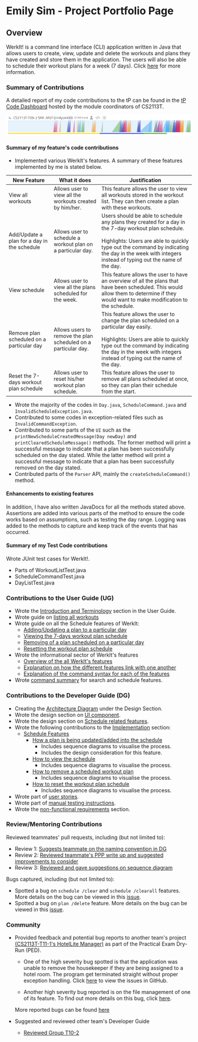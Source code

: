 # Emily Sim - Project Portfolio Page

## Overview
WerkIt! is a command line interface (CLI) application written in Java that allows users to create, view, update and 
delete the workouts and plans they have created and store them in the application. 
The users will also be able to schedule their workout plans for a week (7 days). Click 
[here](https://github.com/AY2122S2-CS2113T-T09-2/tp) for more information.

### Summary of Contributions

A detailed report of my code contributions to the tP can be found in the 
[tP Code Dashboard](https://nus-cs2113-ay2122s2.github.io/tp-dashboard/?search=emilysim00&breakdown=true)
hosted by the module coordinators of CS2113T.

![tP Code Dashboard](../images/ppp/emilysim00/tPCodeDashboard.png)

#### Summary of my feature's code contributions 
* Implemented various WerkIt's features. A summary of these features implemented by me is stated below. 

| New Feature                                 | What it does                                                   | Justification                                                                                                                                                                                                                                                        |
|---------------------------------------------|----------------------------------------------------------------|----------------------------------------------------------------------------------------------------------------------------------------------------------------------------------------------------------------------------------------------------------------------|
| View all workouts                           | Allows user to view all the workouts created by him/her.       | This feature allows the user to view all workouts stored in the workout list. They can then create a plan with these workouts.                                                                                                                                       |
| Add/Update a plan for a day in the schedule | Allows user to schedule a workout plan on a particular day.    | Users should be able to schedule any plans they created for a day in the 7-day workout plan schedule. <br><br> Highlights: Users are able to quickly type out the command by indicating the day in the week with integers instead of typing out the name of the day. |
| View schedule                               | Allows user to view all the plans scheduled for the week.      | This feature allows the user to have an overview of all the plans that have been scheduled. This would allow them to determine if they would want to make modification to the schedule.                                                                              |
| Remove plan scheduled on a particular day   | Allows users to remove the plan scheduled on a particular day. | This feature allows the user to change the plan scheduled on a particular day easily. <br><br> Highlights: Users are able to quickly type out the command by indicating the day in the week with integers instead of typing out the name of the day.                 |
| Reset the 7-days workout plan schedule      | Allows user to reset his/her workout plan schedule.            | This feature allows the user to remove all plans scheduled at once, so they can plan their schedule from the start.                                                                                                                                                  |

* Wrote the majority of the codes in `Day.java`, `ScheduleCommand.java` and `InvalidScheduleException.java`.
* Contributed to some codes in exception-related files such as `InvalidCommandException`. 
* Contributed to some parts of the `UI` such as the `printNewScheduleCreatedMessage(Day newDay)` and 
`printClearedScheduleMessage()` methods. The former method will print a successful message to indicate 
that a plan has been successfully scheduled on the day stated. While the latter method will print a successful message to indicate
that a plan has been successfully removed on the day stated. 
* Contributed parts of the `Parser` API, mainly the `createScheduleCommand()` method.

#### Enhancements to existing features
In addition, I have also written JavaDocs for all the methods stated above. Assertions are added into various
parts of the method to ensure the code works based on assumptions, such as testing the day range. Logging was added to 
the methods to capture and keep track of the events that has occurred. 

#### Summary of my Test Code contributions
Wrote JUnit test cases for WerkIt!.
* Parts of WorkoutListTest.java
* ScheduleCommandTest.java
* DayListTest.java

### Contributions to the User Guide (UG)
* Wrote the [Introduction and Terminology](../UserGuide.md) section in the User Guide.
* Wrote guide on [listing all workouts](../UserGuide.md#show-all-workouts-workout-list)
* Wrote guide on all the Schedule features of WerkIt:
  * [Adding/Updating a plan to a particular day](../UserGuide.md#update-schedule-schedule-update)
  * [Viewing the 7-days workout plan schedule](../UserGuide.md#view-schedule-schedule-list)
  * [Removing of a plan scheduled on a particular day](../UserGuide.md#clear-schedule-for-a-day-schedule-clear)
  * [Resetting the workout plan schedule](../UserGuide.md#clear-schedule-for-the-week-schedule-clearall)
* Wrote the informational sector of WerkIt's features
  * [Overview of the all WerkIt's features](../UserGuide.md#features)
  * [Explanation on how the different features link with one another](../UserGuide.md#features)
  * [Explanation of the command syntax for each of the features](../UserGuide.md#finding-your-way-around-the-application)
* Wrote [command summary](../UserGuide.md#command-summary) for search and schedule features.

### Contributions to the Developer Guide (DG)
* Creating the [Architecture Diagram](../DeveloperGuide.md#architecture-diagram) under the Design Section.
* Wrote the design section on [UI component](../DeveloperGuide.md#ui-component).
* Wrote the design section on [Schedule related features](../DeveloperGuide.md#schedule-related-features).
* Wrote the following contributions to the [Implementation](../DeveloperGuide.md#implementation) section:
  * [Schedule Features](../DeveloperGuide.md#schedule)
    * [How a plan is being updated/added into the schedule](../DeveloperGuide.md#update-schedule)
      * Includes sequence diagrams to visualise the process.
      * Includes the design consideration for this feature. 
    * [How to view the schedule](../DeveloperGuide.md#view-schedule)
      * Includes sequence diagrams to visualise the process.
    * [How to remove a scheduled workout plan](../DeveloperGuide.md#clear-schedule-for-a-day)
      * Includes sequence diagrams to visualise the process.
    * [How to reset the workout plan schedule](../DeveloperGuide.md#clear-schedule-for-the-week)
      * Includes sequence diagrams to visualise the process.
* Wrote part of [user stories](../DeveloperGuide.md#user-stories).
* Wrote part of [manual testing instructions](../DeveloperGuide.md#test-on-schedule-features).
* Wrote the [non-functional requirements](../DeveloperGuide.md#non-functional-requirements) section.

### Review/Mentoring Contributions
Reviewed teammates' pull requests, including (but not limited to):
* Review 1: [Suggests teammate on the naming convention in DG](https://github.com/AY2122S2-CS2113T-T09-2/tp/pull/240)
* Review 2: [Reviewed teammate's PPP write up and suggested improvements to consider](https://github.com/AY2122S2-CS2113T-T09-2/tp/pull/239)
* Review 3: [Reviewed and gave suggestions on sequence diagram](https://github.com/AY2122S2-CS2113T-T09-2/tp/pull/220)

Bugs captured, including (but not limited to):
* Spotted a bug on `schedule /clear` and `schedule /clearall` features. 
More details on the bug can be viewed in this [issue](https://github.com/AY2122S2-CS2113T-T09-2/tp/issues/165).
* Spotted a bug on `plan /delete` feature. 
More details on the bug can be viewed in this [issue](https://github.com/AY2122S2-CS2113T-T09-2/tp/issues/170).

### Community
* Provided feedback and potential bug reports to another team's project 
[(CS2113T-T11-1's HotelLite Manager)](https://ay2122s2-cs2113-t11-1.github.io/tp/UserGuide.html) 
as part of the Practical Exam Dry-Run (PED). 
  * One of the high severity bug spotted is that the application was unable to remove the housekeeper if 
  they are being assigned to a hotel room. The program get terminated
  straight without proper exception handling. 
  Click [here](https://github.com/emilysim00/ped/issues/8) to view the issues in GitHub.

  * Another high severity bug reported is on the file management of one of its feature. To find out more details on this 
  bug, click [here](https://github.com/emilysim00/ped/issues/10).
  
  More reported bugs can be found [here](https://github.com/emilysim00/ped/issues)

* Suggested and reviewed other team's Developer Guide 
  * [Reviewed Group T10-2](https://github.com/nus-cs2113-AY2122S2/tp/pull/7/files/ff6fa7904a5c27a8aeb91b493c812265453b7dda)